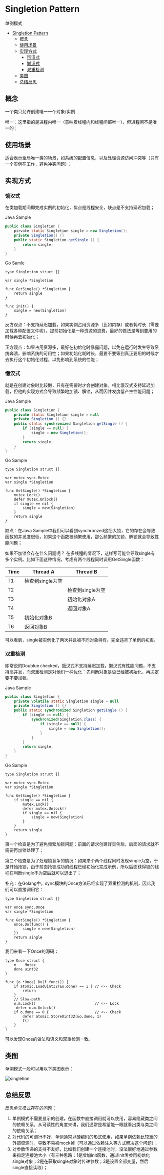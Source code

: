 # Singletion Pattern
单例模式
- [Singletion Pattern](#singletion-pattern)
  - [概念](#概念)
  - [使用场景](#使用场景)
  - [实现方式](#实现方式)
    - [饿汉式](#饿汉式)
    - [懒汉式](#懒汉式)
    - [双重检测](#双重检测)
  - [类图](#类图)
  - [总结反思](#总结反思)

## 概念
一个类只允许创建唯一一个对象/实例

唯一：这里指的是进程内唯一（意味着线程内和线程间都唯一），但进程间不是唯一的；

## 使用场景
适合表示全局唯一类的场景，如系统的配置信息，以及处理资源访问冲突等（只有一个实例在工作，避免冲突问题）；

## 实现方式

### 饿汉式
在类加载期间即完成实例的初始化，优点是线程安全，缺点是不支持延迟加载；

Java Sample
```java
public class Singletion {
    pirvate static Singletion single = new Singletion();
    private Singletion() {}
    public static Singletion getSingle () {
        return single;
    }
}
```

Go Samle
```golang
type Singletion struct {}

var single *Singletion

func GetSingle() *Singletion {
    return single
}

func init() {
    single = new(Singletion)
}
```

反方观点：不支持延迟加载，如果实例占用资源多（比如内存）或者耗时长（需要加载各种配置文件呢），提前初始化是一种资源的浪费，最好的做法是等到要用的时候再去初始化；

正方观点：如果占用资源多，最好在初始化时暴露问题，以免在运行时发生导致系统奔溃，影响系统的可用性；如果初始化耗时长，最要不要等到真正要用的时候才去执行这个初始化过程，以免影响到系统的性能；

### 懒汉式
就是在创建对象时比较懒，只有在需要时才会创建对象。相比饿汉式支持延迟加载，但他的实现方式会导致频繁地加锁、解锁，从而因并发度低产生性能问题；

Java Sample
```java
public class Singletion {
    private static Singletion single = null
    private Singletion () {}
    public static synchronized Singletion getSingle () {
        if (single == null) {
            single = new Singletion();
        }
        return single;
    }
}
```

Go Sample
```golang
type Singletion struct {}

var mutex sync.Mutex
var single *Singletion

func GetSingle() *Singletion {
    mutex.Lock() 
    defer mutex.Unlock()
    if single == nil {
        single = new(Singletion)
    }
    return single
}
```

缺点：在Java Sample中我们可以看到synchronzed这把大锁，它的存在会导致函数的并发度很低，如果这个函数被频繁使用，那么频繁的加锁、解锁就会导致性能问题；

如果不加锁会存在什么问题呢？
在多线程的情况下，这样写可能会导致single有多个实例。比如下面这种情况，考虑有两个线程同时调用GetSingle函数：

| Time | Thread A | Thread B |
| - | - | - |
| T1 | 检查到single为空||
| T2 | | 检查到single为空 |
| T3 | | 初始化对象A |
| T4 | | 返回对象A |
| T5 | 初始化对象B | |
| T6 |  返回对象B | |

可以看到，single被实例化了两次并且被不同对象持有。完全违背了单例的初衷。

### 双重检测
即常说的Doublue checked，饿汉式不支持延迟加载，懒汉式有性能问题，不支持高并发，而双重检测是对他们一种优化：先判断对象是否已经被初始化，再决定要不要加锁。

Java Sample
```java
public class Singletion {
    private volatile static Singletion single = null
    private Singletion () {}
    public static synchronized Singletion getSingle () {
        if (single == null) {
            synchronized(Singletion.class) {
                if (single == null) {
                    single = new Singletion();
                }
            }
        }
        return single;
    }
}
```

Go Sample
```golang
type Singletion struct {}

var mutex sync.Mutex
var single *Singletion

func GetSingle() *Singletion {
    if single == nil {
        mutex.Lock() 
        defer mutex.Unlock()
        if single == nil {
            single = new(Singletion)
        }    
    }
    return single
}
```

第一个检查是为了避免频繁加锁问题：前面的请求创建好实例后，后面的请求就不需要再加锁处理了；

第二个检查是为了处理锁竞争的情况：如果来个两个线程同时发现single为空，于是开始抢锁，由于前面抢锁成功的线程已经初始化完成示例，所以后面获得锁的线程在判断single不为空后就可以退出了；

补充：在Golang中，sync模块的Once方法已经实现了双重检测的机制，因此我们可以直接调用它：

```goalng
type Singletion struct {}

var once sync.Once
var single *Singletion

func GetSingle() *Singletion {
    once.Do(func() {
        single = new(Singletion)
    })
    return single
}
```

我们来看一下Once的源码：
```golang
type Once struct {
    m    Mutex
    done uint32
}

func (o *Once) Do(f func()) {
    if atomic.LoadUint32(&o.done) == 1 { // <-- Check
        return
    }
    // Slow-path.
    o.m.Lock()                           // <-- Lock
     defer o.m.Unlock()
    if o.done == 0 {                     // <-- Check
        defer atomic.StoreUint32(&o.done, 1)
        f()
    }
}
```
可以发现Once的做法和语义和双重检测一致。

## 类图
单例模式一般可以用以下类图表示：

![singletion](singletion.png)

## 总结反思
反思单元模式存在的问题：
1. 单例模式不需要显示的创建，在函数中直接调用就可以使用，容易隐藏类之间的依赖关系，从可读性的角度来讲，我们通常是希望能一眼就看出类与类之间的依赖关系；
2. 对代码的可测行不好，单例通常以硬编码的形式使用，如果单例依赖比较重的外部资源时，导致不易被mock掉（可以通过依赖注入等方式解决这个问题）；
3. 对参数传递的支持不友好，比如我们创建一个连接池时，没法很好地通过参数来指定连接池大小（有三种思路：1是增加init函数，通过init传参再初始化single对象；2是在获取single对象时传递参数；3是设置全部变量，然后single直接读取）；
